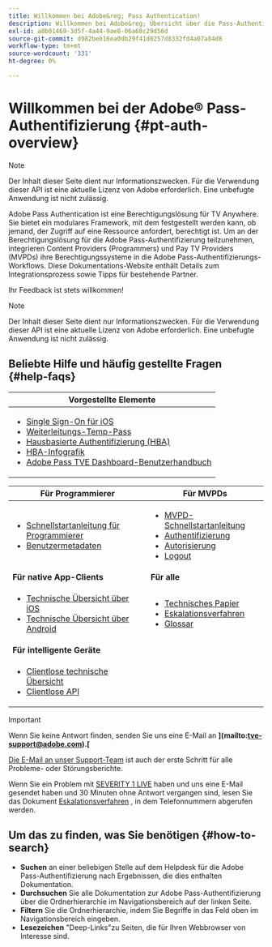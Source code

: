 ```yaml
---
title: Willkommen bei Adobe&reg; Pass Authentication!
description: Willkommen bei Adobe&reg; Übersicht über die Pass-Authentifizierung
exl-id: a8b01469-3d5f-4a44-9ae8-06a68c29d56d
source-git-commit: d982beb16ea0db29f41d0257d8332fd4a07a84d8
workflow-type: tm+mt
source-wordcount: '331'
ht-degree: 0%

---
```


# Willkommen bei der Adobe® Pass-Authentifizierung {#pt-auth-overview}

>[!NOTE]
>
>Der Inhalt dieser Seite dient nur Informationszwecken. Für die Verwendung dieser API ist eine aktuelle Lizenz von Adobe erforderlich. Eine unbefugte Anwendung ist nicht zulässig.

Adobe Pass Authentication ist eine Berechtigungslösung für TV Anywhere. Sie bietet ein modulares Framework, mit dem festgestellt werden kann, ob jemand, der Zugriff auf eine Ressource anfordert, berechtigt ist. Um an der Berechtigungslösung für die Adobe Pass-Authentifizierung teilzunehmen, integrieren Content Providers (Programmers) und Pay TV Providers (MVPDs) ihre Berechtigungssysteme in die Adobe Pass-Authentifizierungs-Workflows. Diese Dokumentations-Website enthält Details zum Integrationsprozess sowie Tipps für bestehende Partner.

Ihr Feedback ist stets willkommen!

>[!NOTE]
>
>Der Inhalt dieser Seite dient nur Informationszwecken. Für die Verwendung dieser API ist eine aktuelle Lizenz von Adobe erforderlich. Eine unbefugte Anwendung ist nicht zulässig.

## Beliebte Hilfe und häufig gestellte Fragen {#help-faqs}

| **Vorgestellte Elemente** |
|------------------------------------------------------------------------------------------------------------------------------------------------------------------------------------------------------------------------------------------------------------------------------------------------------------------------------------------------------------------------------------------------------------------------------------------------------------------------------------------------------------------------------------------------------------------------------------------------------------------------------------------------------------------------------------------------|
| <ul><li>[Single Sign-On für iOS](/help/authentication/integration-guide-programmers/features-standard/sso-access/partner-sso/apple-sso/apple-sso-overview.md)</li><li>[Weiterleitungs-Temp-Pass](/help/authentication/integration-guide-programmers/features-premium/temporary-access/promotional-temp-pass.md)</li><li>[Hausbasierte Authentifizierung (HBA)](/help/authentication/integration-guide-programmers/features-standard/hba-access/home-based-authn-tve.md)</li><li>[HBA-Infografik](https://dzf8vqv24eqhg.cloudfront.net/userfiles/258/326/ckfinder/files/AdobeNewsletterHBA.pdf)</li><li>[Adobe Pass TVE Dashboard-Benutzerhandbuch](/help/authentication/user-guide-tve-dashboard/tve-dashboard-overview.md)</li></ul> |

| **Für Programmierer** | **Für MVPDs** |
|--------------------------------------------------------------------------------------------------------------------------------------------------------------------------------------------------------------------------------------------------------------------------------|-----------------------------------------------------------------------------------------------------------------------------------------------------------------------------------------------------------------------------------------------------------------------------------------------------------------------------------------------------------------------|
| <ul><li>[Schnellstartanleitung für Programmierer](/help/authentication/kickstart/programmer-kickstart-guide.md)</li><li>[Benutzermetadaten](/help/authentication/integration-guide-programmers/legacy/rest-api-v1/apis/user-metadata.md)</li></ul> | <ul><li>[MVPD-Schnellstartanleitung](/help/authentication/kickstart/mvpd-kickstart-guide.md)</li><li>[Authentifizierung](/help/authentication/integration-guide-mvpds/authn-usecase.md)</li><li>[Autorisierung](/help/authentication/integration-guide-mvpds/authz-usecase.md)</li><li>[Logout](/help/authentication/integration-guide-mvpds/usecase-mvpd-logout.md)</li></ul> |
| **Für native App-Clients** | **Für alle** |
| <ul><li>[Technische Übersicht über iOS](/help/authentication/integration-guide-programmers/legacy/sdks/ios-tvos-sdk/iostvos-sdk-overview.md)</li><li>[Technische Übersicht über Android](/help/authentication/integration-guide-programmers/legacy/sdks/android-sdk/android-sdk-overview.md)</li></ul> | <ul><li>[Technisches Papier](/help/authentication/kickstart/technical-paper.md)</li><li>[Eskalationsverfahren](/help/authentication/notes-technical/escalation-procedures.md)</li><li>[Glossar](/help/authentication/kickstart/glossary.md)</li></ul> |
| **Für intelligente Geräte** |                                                                                                                                                                                                                                                                                                                                                                       |
| <ul><li>[Clientlose technische Übersicht](/help/authentication/integration-guide-programmers/legacy/rest-api-v1/apis/rest-api-overview.md)</li><li>[Clientlose API](/help/authentication/integration-guide-programmers/legacy/rest-api-v1/rest-api-reference.md)</li></ul> |                                                                                                                                                                                                                                                                                                                                                                       |

>[!IMPORTANT]
>
>Wenn Sie keine Antwort finden, senden Sie uns eine E-Mail an **](mailto:tve-support@adobe.com).[**
>
>[Die E-Mail an unser Support-Team](mailto:tve-support@adobe.com) ist auch der erste Schritt für alle Probleme- oder Störungsberichte.
>
>Wenn Sie ein Problem mit [SEVERITY 1 LIVE](/help/authentication/notes-technical/escalation-procedures.md) haben und uns eine E-Mail gesendet haben und 30 Minuten ohne Antwort vergangen sind, lesen Sie das Dokument [Eskalationsverfahren](/help/authentication/notes-technical/escalation-procedures.md) , in dem Telefonnummern abgerufen werden.
>


## Um das zu finden, was Sie benötigen {#how-to-search}

* **Suchen** an einer beliebigen Stelle auf dem Helpdesk für die Adobe Pass-Authentifizierung nach Ergebnissen, die dies enthalten
Dokumentation.
* **Durchsuchen** Sie alle Dokumentation zur Adobe Pass-Authentifizierung über die Ordnerhierarchie im Navigationsbereich auf der linken Seite.
* **Filtern** Sie die Ordnerhierarchie, indem Sie Begriffe in das Feld oben im Navigationsbereich eingeben.
* **Lesezeichen** &quot;Deep-Links&quot;zu Seiten, die für Ihren Webbrowser von Interesse sind.
